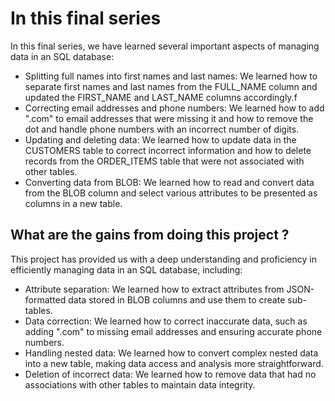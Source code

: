 # In this final series
In this final series, we have learned several important aspects of managing data in an SQL database:
- Splitting full names into first names and last names: We learned how to separate first names and last names from the FULL_NAME column and updated the FIRST_NAME and LAST_NAME columns accordingly.f
- Correcting email addresses and phone numbers: We learned how to add ".com" to email addresses that were missing it and how to remove the dot and handle phone numbers with an incorrect number of digits.
- Updating and deleting data: We learned how to update data in the CUSTOMERS table to correct incorrect information and how to delete records from the ORDER_ITEMS table that were not associated with other tables.
- Converting data from BLOB: We learned how to read and convert data from the BLOB column and select various attributes to be presented as columns in a new table.


## What are the gains from doing this project ?
This project has provided us with a deep understanding and proficiency in efficiently managing data in an SQL database, including:
- Attribute separation: We learned how to extract attributes from JSON-formatted data stored in BLOB columns and use them to create sub-tables.
- Data correction: We learned how to correct inaccurate data, such as adding ".com" to missing email addresses and ensuring accurate phone numbers.
- Handling nested data: We learned how to convert complex nested data into a new table, making data access and analysis more straightforward.
- Deletion of incorrect data: We learned how to remove data that had no associations with other tables to maintain data integrity.
